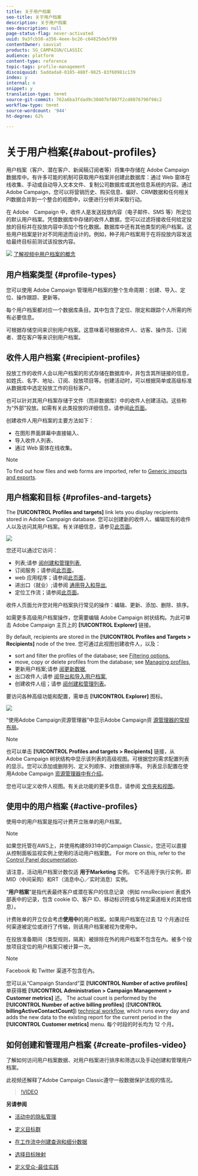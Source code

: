```yaml
---
title: 关于用户档案
seo-title: 关于用户档案
description: 关于用户档案
seo-description: null
page-status-flag: never-activated
uuid: 9a3fcb58-a356-4eee-bc26-c64825de5f99
contentOwner: sauviat
products: SG_CAMPAIGN/CLASSIC
audience: platform
content-type: reference
topic-tags: profile-management
discoiquuid: 5addada8-0185-488f-9825-83f60981c139
index: y
internal: n
snippet: y
translation-type: tm+mt
source-git-commit: 762a6ba3fdad9c30407bf807f2cd8076796f98c2
workflow-type: tm+mt
source-wordcount: '944'
ht-degree: 62%

---
```



# 关于用户档案{#about-profiles}

用户档案（客户、潜在客户、新闻稿订阅者等）将集中存储在 Adobe Campaign 数据库中。有许多可能的机制可获取用户档案并创建此数据库：通过 Web 窗体在线收集、手动或自动导入文本文件、复制公司数据库或其他信息系统的内容。通过Adobe Campaign，您可以将营销历史、购买信息、偏好、CRM数据和任何相关PI数据合并到一个整合的视图中，以便进行分析并采取行动。

在 Adobe　Campaign 中，收件人是发送投放内容（电子邮件、SMS 等）所定位的默认用户档案。凭借数据库中存储的收件人数据，您可以过滤将接收任何给定投放的目标并在投放内容中添加个性化数据。数据库中还有其他类型的用户档案。这些用户档案是针对不同用途而设计的。例如，种子用户档案用于在将投放内容发送给最终目标前测试该投放内容。

![](assets/do-not-localize/how-to-video.png) [了解视频中用户档案的概念](#create-profiles-video)

## 用户档案类型 {#profile-types}

您可以使用 Adobe Campaign 管理用户档案的整个生命周期：创建、导入、定位、操作跟踪、更新等。

每个用户档案都对应一个数据库条目。其中包含了定位、限定和跟踪个人所需的所有必要信息。

可根据存储空间来识别用户档案。这意味着可根据收件人、访客、操作员、订阅者、潜在客户等来识别用户档案。

## 收件人用户档案 {#recipient-profiles}

投放工作的收件人会以用户档案的形式存储在数据库中，并包含其所链接的信息，如姓氏、名字、地址、订阅、投放项目等。创建活动时，可以根据简单或高级标准从数据库中选定投放工作的目标客户。

也可以针对其用户档案存储于文件（而非数据库）中的收件人创建活动。这些称为“外部”投放。如需有关此类投放的详细信息，请参阅[此页面](../../delivery/using/steps-defining-the-target-population.md#selecting-external-recipients)。

创建收件人用户档案的主要方法如下：

* 在图形界面屏幕中直接输入、
* 导入收件人列表、
* 通过 Web 窗体在线收集。

>[!NOTE]
>
>To find out how files and web forms are imported, refer to [Generic imports and exports](../../platform/using/generic-imports-and-exports.md).

## 用户档案和目标 {#profiles-and-targets}

The **[!UICONTROL Profiles and targets]** link lets you display recipients stored in Adobe Campaign database. 您可以创建新的收件人、编辑现有的收件人以及访问其用户档案。有关详细信息，请参见[此页面](../../platform/using/editing-a-profile.md)。

![](assets/d_ncs_user_interface_target_link.png)

您还可以通过它访问：

* 列表;请参 [阅创建和管理列表](../../platform/using/creating-and-managing-lists.md),
* 订阅服务；请参阅[此页面](../../delivery/using/managing-subscriptions.md)，
* web 应用程序；请参阅[此页面](../../web/using/about-web-applications.md)，
* 进出口（就业）;请参阅 [通用导入和导出](../../platform/using/generic-imports-and-exports.md),
* 定位工作流；请参阅[此页面](../../workflow/using/building-a-workflow.md#implementation-steps-)。

收件人页面允许您对用户档案执行常见的操作：编辑、更新、添加、删除、排序。

如需更多高级用户档案操作，您需要编辑 Adobe Campaign 树状结构。为此可单击 Adobe Campaign 主页上的 **[!UICONTROL Explorer]** 链接。

By default, recipients are stored in the **[!UICONTROL Profiles and Targets > Recipients]** node of the tree. 您可通过此视图创建收件人，以及：

* sort and filter the profiles of the database; see [Filtering options](../../platform/using/filtering-options.md),
* move, copy or delete profiles from the database; see [Managing profiles](../../platform/using/managing-profiles.md),
* 更新用户档案;请参 [阅更新数据](../../platform/using/updating-data.md),
* 出口收件人;请参 [阅导出和导入用户档案](../../platform/using/exporting-and-importing-profiles.md),
* 创建收件人组；请参 [阅创建和管理列表](../../platform/using/creating-and-managing-lists.md)。

要访问各种高级功能和配置，需单击 **[!UICONTROL Explorer]** 图标。

![](assets/d_ncs_user_interface01.png)

“使用Adobe Campaign资源管理器”中显示Adobe Campaign资 [源管理器的常规布局](../../platform/using/adobe-campaign-workspace.md#using-adobe-campaign-explorer)。

>[!NOTE]
>
>也可以单击 **[!UICONTROL Profiles and targets > Recipients]** 链接，从 Adobe Campaign 树状结构中显示该列表的高级视图。可根据您的需求配置列表的显示。您可以添加或删除列、定义列顺序、对数据排序等。 列表显示配置在使用Adobe Campaign [资源管理器中有介绍](../../platform/using/adobe-campaign-workspace.md#using-adobe-campaign-explorer)。
>
>您也可以定义收件人视图。有关此功能的更多信息，请参阅 [文件夹和视图](../../platform/using/access-management.md#folders-and-views)。

## 使用中的用户档案 {#active-profiles}

使用中的用户档案是指可计费开立账单的用户档案。

>[!NOTE]
>
>如果您托管在AWS上，并使用构建8931中的Campaign Classic，您还可以直接从控制面板监视实例上使用的活动用户档案数。 For more on this, refer to the [Control Panel documentation](https://docs.adobe.com/content/help/en/control-panel/using/performance-monitoring/active-profiles-monitoring.html).
>
>请注意，活动用户档案计数仅适 **用于Marketing** 实例。 它不适用于执行实例，即MID（中间采购）和RT（消息中心／实时消息）实例。

“**用户档案**”是指代表最终客户或潜在客户的信息记录（例如 nmsRecipient 表或外部表中的记录，包含 cookie ID、客户 ID、移动标识符或与特定渠道相关的其他信息）。

计费账单的开立仅会考虑&#x200B;**使用中**&#x200B;的用户档案。如果用户档案在过去 12 个月通过任何渠道被定位或进行了传输，则该用户档案被视为使用中。

在投放准备期间（类型规则，隔离）被排除在外的用户档案不包含在內。被多个投放项目定位的用户档案只被计算一次。

>[!NOTE]
>
>Facebook 和 Twitter 渠道不包含在內。

您可以从“Campaign Standard”菜 **[!UICONTROL Number of active profiles]** 单获得概 **[!UICONTROL Administration > Campaign Management > Customer metrics]** 述。 The actual count is performed by the **[!UICONTROL Number of active billing profiles]** (**[!UICONTROL billingActiveContactCount]**) [technical workflow](../../workflow/using/deliveries.md), which runs every day and adds the new data to the existing report for the current period in the **[!UICONTROL Customer metrics]** menu. 每个时段的时长均为 12 个月。

## 如何创建和管理用户档案 {#create-profiles-video}

了解如何访问用户档案数据、对用户档案进行排序和筛选以及手动创建和管理用户档案。

此视频还解释了Adobe Campaign Classic遵守一般数据保护法规的情况。

>[!VIDEO](https://video.tv.adobe.com/v/35611?quality=12)

**另请参阅**

* [活动中的隐私管理](https://helpx.adobe.com/cn/campaign/kb/acc-privacy.html)

* [定义目标群](../../delivery/using/define-the-right-audience.md)

* [在工作流中创建查询和细分数据](../../workflow/using/targeting-data.md)

* [选择目标映射](../../delivery/using/selecting-a-target-mapping.md)

* [定义受众-最佳实践](../../delivery/using/define-the-right-audience.md)
